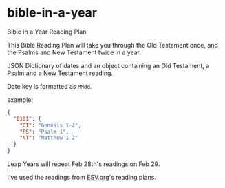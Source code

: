 # bible-in-a-year
Bible in a Year Reading Plan

This Bible Reading Plan will take you through the Old Testament once, and the Psalms and New Testament twice in a year.

JSON Dictionary of dates and an object containing an Old Testament, a Psalm and a New Testament reading. 

Date key is formatted as `MMdd`.

example: 
```JSON
{
  "0101": { 
    "OT": "Genesis 1-2", 
    "PS": "Psalm 1", 
    "NT": "Matthew 1-2" 
  }
}
```

Leap Years will repeat Feb 28th's readings on Feb 29.

I've used the readings from [ESV.org](https://www.esv.org)'s reading plans.
